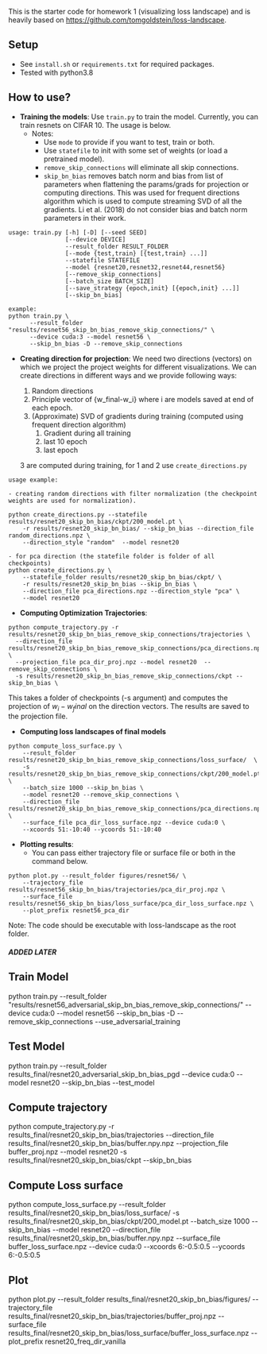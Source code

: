 This is the starter code for homework 1 (visualizing loss landscape) and is
heavily based on https://github.com/tomgoldstein/loss-landscape.

## Setup

- See `install.sh` or `requirements.txt` for required packages.
- Tested with python3.8

## How to use?

- **Training the models**: Use `train.py` to train the model. Currently, you can
  train resnets on CIFAR 10. The usage is below.
    - Notes:
        - Use `mode` to provide if you want to test, train or both.
        - Use `statefile` to init with some set of weights (or load a pretrained
          model).
        - `remove_skip_connections` will eliminate all skip connections.
        - `skip_bn_bias` removes batch norm and bias from list of parameters
          when flattening the params/grads for projection or computing
          directions. This was used for frequent directions algorithm which is
          used to compute streaming SVD of all the gradients. Li et al. (2018)
          do not consider bias and batch norm parameters in their work.

```
usage: train.py [-h] [-D] [--seed SEED] 
                [--device DEVICE] 
                --result_folder RESULT_FOLDER 
                [--mode {test,train} [{test,train} ...]] 
                --statefile STATEFILE 
                --model {resnet20,resnet32,resnet44,resnet56} 
                [--remove_skip_connections]
                [--batch_size BATCH_SIZE] 
                [--save_strategy {epoch,init} [{epoch,init} ...]] 
                [--skip_bn_bias]
                
example:  
python train.py \
      --result_folder "results/resnet56_skip_bn_bias_remove_skip_connections/" \
      --device cuda:3 --model resnet56 \
      --skip_bn_bias -D --remove_skip_connections 
```

- **Creating direction for projection**: We need two directions (vectors) on
  which we project the project weights for different visualizations. We can
  create directions in different ways and we provide following ways:
    1. Random directions
    2. Principle vector of {w_final-w_i} where i are models saved at end of each
       epoch.
    3. (Approximate) SVD of gradients during training (computed using frequent
       direction algorithm)
        1. Gradient during all training
        2. last 10 epoch
        3. last epoch

  3 are computed during training, for 1 and 2 use `create_directions.py`

```commandline
usage example:

- creating random directions with filter normalization (the checkpoint weights are used for normalization).

python create_directions.py --statefile results/resnet20_skip_bn_bias/ckpt/200_model.pt \
    -r results/resnet20_skip_bn_bias/ --skip_bn_bias --direction_file random_directions.npz \
    --direction_style "random"  --model resnet20

- for pca direction (the statefile folder is folder of all checkpoints)
python create_directions.py \
    --statefile_folder results/resnet20_skip_bn_bias/ckpt/ \
    -r results/resnet20_skip_bn_bias --skip_bn_bias \
    --direction_file pca_directions.npz --direction_style "pca" \
    --model resnet20

```

- **Computing Optimization Trajectories**:

```commandline
python compute_trajectory.py -r results/resnet20_skip_bn_bias_remove_skip_connections/trajectories \
  --direction_file results/resnet20_skip_bn_bias_remove_skip_connections/pca_directions.npz \
  --projection_file pca_dir_proj.npz --model resnet20  --remove_skip_connections \
  -s results/resnet20_skip_bn_bias_remove_skip_connections/ckpt --skip_bn_bias \
 ```

This takes a folder of checkpoints (-s argument) and computes the projection of
$w_i-w_final$ on the direction vectors. The results are saved to the projection
file.

- **Computing loss landscapes of final models**

```commandline
python compute_loss_surface.py \
    --result_folder results/resnet20_skip_bn_bias_remove_skip_connections/loss_surface/  \
    -s results/resnet20_skip_bn_bias_remove_skip_connections/ckpt/200_model.pt \
    --batch_size 1000 --skip_bn_bias \
    --model resnet20 --remove_skip_connections \
    --direction_file results/resnet20_skip_bn_bias_remove_skip_connections/pca_directions.npz \
    --surface_file pca_dir_loss_surface.npz --device cuda:0 \
    --xcoords 51:-10:40 --ycoords 51:-10:40  
```

- **Plotting results**:
    - You can pass either trajectory file or surface file or both in the command
      below.

```
python plot.py --result_folder figures/resnet56/ \
    --trajectory_file results/resnet56_skip_bn_bias/trajectories/pca_dir_proj.npz \
    --surface_file results/resnet56_skip_bn_bias/loss_surface/pca_dir_loss_surface.npz \
    --plot_prefix resnet56_pca_dir
```

Note: The code should be executable with loss-landscape as the root folder. 



##### ADDED LATER

## Train Model
python train.py --result_folder "results/resnet56_adversarial_skip_bn_bias_remove_skip_connections/" --device cuda:0 --model resnet56 --skip_bn_bias -D --remove_skip_connections --use_adversarial_training

## Test Model
python train.py --result_folder results_final/resnet20_adversarial_skip_bn_bias_pgd --device cuda:0 --model resnet20 --skip_bn_bias --test_model

## Compute trajectory
python compute_trajectory.py -r results_final/resnet20_skip_bn_bias/trajectories --direction_file results_final/resnet20_skip_bn_bias/buffer.npy.npz --projection_file buffer_proj.npz --model resnet20  -s results_final/resnet20_skip_bn_bias/ckpt --skip_bn_bias

## Compute Loss surface
python compute_loss_surface.py --result_folder results_final/resnet20_skip_bn_bias/loss_surface/  -s results_final/resnet20_skip_bn_bias/ckpt/200_model.pt --batch_size 1000 --skip_bn_bias --model resnet20  --direction_file results_final/resnet20_skip_bn_bias/buffer.npy.npz --surface_file buffer_loss_surface.npz --device cuda:0  --xcoords 6:-0.5:0.5 --ycoords 6:-0.5:0.5

## Plot 
python plot.py --result_folder results_final/resnet20_skip_bn_bias/figures/ --trajectory_file results_final/resnet20_skip_bn_bias/trajectories/buffer_proj.npz --surface_file results_final/resnet20_skip_bn_bias/loss_surface/buffer_loss_surface.npz --plot_prefix resnet20_freq_dir_vanilla